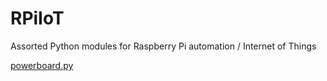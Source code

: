 # RPiIoT
Assorted Python modules for Raspberry Pi automation / Internet of Things

[powerboard.py](./powerboard.py)
